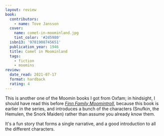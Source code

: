 ```yaml
---
layout: review
book:
  contributors:
    - name: Tove Jansson
  cover:
    name: comet-in-moominland.jpg
    tint_color: '#2d5980'
  isbn13: '9781908745651'
  publication_year: 1946
  title: Comet in Moominland
  tags:
    - fiction
    - moomins
review:
  date_read: 2021-07-17
  format: hardback
  rating: 4
---
```


This is another one of the Moomin books I got from Oxfam; in hindsight, I should have read this before [*Finn Family Moomintroll*](/reviews/finn-family-moomintroll/), because this book is earlier in the series, and introduces a bunch of the characters (Snufkin, the Hemulen, the Snork Maiden) rather than assume you already know them.

It's a fun story that forms a single narrative, and a good introduction to all the different characters.
